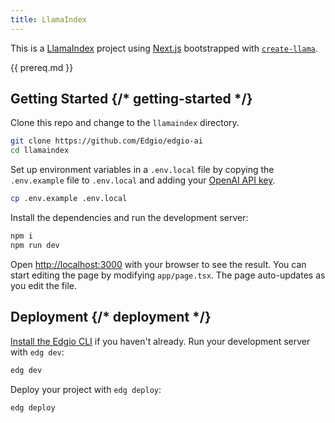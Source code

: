 ```yaml
---
title: LlamaIndex
---
```


This is a [LlamaIndex](https://www.llamaindex.ai/) project using [Next.js](https://nextjs.org/) bootstrapped with [`create-llama`](https://github.com/run-llama/LlamaIndexTS/tree/main/packages/create-llama).

{{ prereq.md }}

## Getting Started {/* getting-started */}

Clone this repo and change to the `llamaindex` directory.

```bash
git clone https://github.com/Edgio/edgio-ai
cd llamaindex
```

Set up environment variables in a `.env.local` file by copying the `.env.example` file to `.env.local` and adding your [OpenAI API key](https://help.openai.com/en/articles/4936850-where-do-i-find-my-api-key).

```bash
cp .env.example .env.local
```

Install the dependencies and run the development server:

```bash
npm i
npm run dev
```

Open [http://localhost:3000](http://localhost:3000) with your browser to see the result. You can start editing the page by modifying `app/page.tsx`. The page auto-updates as you edit the file.

## Deployment {/* deployment */}

[Install the Edgio CLI](https://docs.edg.io/guides/v7/develop/cli) if you haven't already. Run your development server with `edg dev`:

```bash
edg dev
```

Deploy your project with `edg deploy`:

```bash
edg deploy
```

